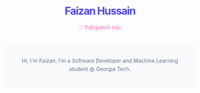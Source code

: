 <h1 align="center" style="color: #4F46E5; font-family: 'Inter', sans-serif; font-weight: 700; letter-spacing: -0.05em;">
  Faizan Hussain </h1>

<p align="center" style="color: #FF69B4; font-family: 'Arial', sans-serif;">
  📧 <a href="mailto:fh@gatech.edu" style="color: #FF69B4; text-decoration: none;">fh@gatech.edu</a>
</p>

<section align="center" style="max-width: 600px; margin: 32px auto; padding: 24px; border-radius: 16px; background: #F8FAFC;">
  <p style="color: #64748B; font-family: 'Inter', sans-serif; line-height: 1.6;">
     Hi, I'm Faizan. I'm a Software Developer and Machine Learning student @ Georgia Tech.   </p>
</section>
